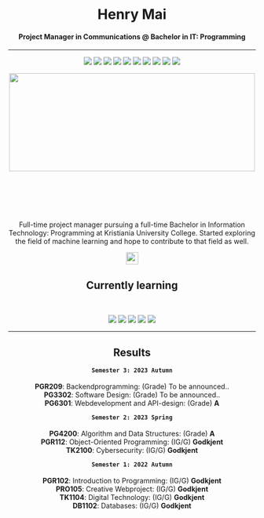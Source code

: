 <h1 align="center">Henry Mai</h1>
<h4 align="center">
Project Manager in Communications @ Bachelor in IT: Programming
</h4>
<hr>
<p align="center">
  <img src="https://img.shields.io/badge/Java-%23FF6F00.svg?&style=for-the-badge&logo=java&logoColor=white" />
  <img src="https://img.shields.io/badge/Python-%2314354C.svg?&style=for-the-badge&logo=python&logoColor=white" />
  <img src="https://img.shields.io/badge/Spring-%236DB33F.svg?&style=for-the-badge&logo=spring&logoColor=white" />
  <img src="https://img.shields.io/badge/C%23-%23239120.svg?&style=for-the-badge" />
  <img src="https://img.shields.io/badge/Fullstack-%23232F3E.svg?&style=for-the-badge" />
  <img src="https://img.shields.io/badge/React-%2361DAFB.svg?&style=for-the-badge" />
  <img src="https://img.shields.io/badge/Node.js-%2343853D.svg?&style=for-the-badge" />
  <img src="https://img.shields.io/badge/Azure-%230072AC.svg?&style=for-the-badge" />
  <img src="https://img.shields.io/badge/C-%23A8B9CC.svg?&style=for-the-badge&logo=c&logoColor=white" />
  <img src="https://img.shields.io/badge/Linux-%23FCC624.svg?&style=for-the-badge&logo=linux&logoColor=black" />
</p>

<p align="center">
 <img  width="500" height="200" src="https://github.com/MaiHenry/Java_Training/blob/main/Profile-giphy.gif">
</p>

<div align="center">
  <p align="center" style="margin-top: 100px;">Full-time project manager pursuing a full-time Bachelor in Information Technology: Programming at Kristiania University College. Started exploring the field of machine learning and hope to contribute to that field as well.</p>
</div>

<p align="center"><a href="https://twitter.com/terabyte_17">
  <a href="https://www.linkedin.com/in/henry-mai-060517136/">
    <img src="https://img.shields.io/badge/linkedin-%230077B5.svg?&style=for-the-badge&logo=linkedin&logoColor=white" height=25></a> 
</p>
  <h2 align="center">Currently learning</h2>
<br>
<p align="center">
  <img src="https://img.shields.io/badge/Machine Learning-green"> 
  <img src="https://img.shields.io/badge/Deep Learning-red"> 
  <img src="https://img.shields.io/badge/Computer Vision-magenta"> 
  <img src="https://img.shields.io/badge/Natural Language Processing-yellow"> 
  <img src="https://img.shields.io/badge/Reinforcement Learning-blue"> 
</p>

<hr>
  <h2 align="center">Results</h2>
<div align="center">
  
**`Semester 3: 2023 Autumn`**<br>
<br>**PGR209**: Backendprogramming: (Grade) To be announced..
<br>**PG3302**: Software Design: (Grade) To be announced..
<br>**PG6301**: Webdevelopment and API-design: (Grade) **A**

**`Semester 2: 2023 Spring`**<br>
<br>**PG4200**: Algorithm and Data Structures: (Grade) **A**
<br>**PGR112**: Object-Oriented Programming: (IG/G) **Godkjent**
<br>**TK2100**: Cybersecurity: (IG/G) **Godkjent**

**`Semester 1: 2022 Autumn`**<br>
  <br>**PGR102**: Introduction to Programming: (IG/G) **Godkjent**
  <br>**PRO105**: Creative Webproject: (IG/G) **Godkjent**
  <br>**TK1104**: Digital Technology: (IG/G) **Godkjent**
  <br>**DB1102**: Databases: (IG/G) **Godkjent**
</div>
